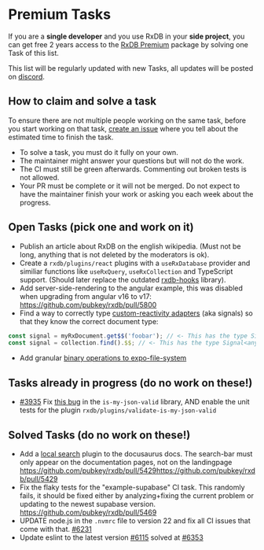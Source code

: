# Premium Tasks

If you are a **single developer** and you use RxDB in your **side project**, you can get free 2 years access to the [RxDB Premium](https://rxdb.info/premium/) package by solving one Task of this list.

This list will be regularly updated with new Tasks, all updates will be posted on [discord](https://rxdb.info/chat).

## How to claim and solve a task

To ensure there are not multiple people working on the same task, before you start working on that task, [create an issue](https://github.com/pubkey/rxdb/issues/new) where you tell about the estimated time to finish the task.
- To solve a task, you must do it fully on your own.
- The maintainer might answer your questions but will not do the work.
- The CI must still be green afterwards. Commenting out broken tests is not allowed.
- Your PR must be complete or it will not be merged. Do not expect to have the maintainer finish your work or asking you each week about the progress.


## Open Tasks (pick one and work on it)

- Publish an article about RxDB on the english wikipedia. (Must not be long, anything that is not deleted by the moderators is ok).
- Create a `rxdb/plugins/react` plugins with a `useRxDatabase` provider and similiar functions like `useRxQuery`, `useRxCollection` and TypeScript support. (Should later replace the outdated [rxdb-hooks](https://github.com/cvara/rxdb-hooks) library).
- Add server-side-rendering to the angular example, this was disabled when upgrading from angular v16 to v17: https://github.com/pubkey/rxdb/pull/5800
- Find a way to correctly type [custom-reactivity adapters](https://rxdb.info/reactivity.html) (aka signals) so that they know the correct document type:
```ts
const signal = myRxDocument.get$$('foobar'); // <- This has the type Signal<any> but should have Signal<MyDocumentType>
const signal = collection.find().$$; // <- This has the type Signal<any[]> but should have Signal<MyDocumentType[]>
```
- Add granular [binary operations to expo-file-system](https://expo.canny.io/feature-requests/p/add-granular-binary-operations-to-expo-file-system)

## Tasks already in progress (do no work on these!)

- [#3935](https://github.com/pubkey/rxdb/pull/3935) Fix [this bug](https://github.com/mafintosh/is-my-json-valid/pull/192) in the `is-my-json-valid` library, AND enable the unit tests for the plugin `rxdb/plugins/validate-is-my-json-valid`

## Solved Tasks (do no work on these!)

- Add a [local search](https://github.com/cmfcmf/docusaurus-search-local) plugin to the docusaurus docs. The search-bar must only appear on the documentation pages, not on the landingpage https://github.com/pubkey/rxdb/pull/5429https://github.com/pubkey/rxdb/pull/5429
- Fix the flaky tests for the "example-supabase" CI task. This randomly fails, it should be fixed either by analyzing+fixing the current problem or updating to the newest supabase version. https://github.com/pubkey/rxdb/pull/5469
- UPDATE node.js in the `.nvmrc` file to version 22 and fix all CI issues that come with that. [#6231](https://github.com/pubkey/rxdb/pull/6231)
- Update eslint to the latest version [#6115](https://github.com/pubkey/rxdb/pull/6115) solved at [#6353](https://github.com/pubkey/rxdb/pull/6353)
